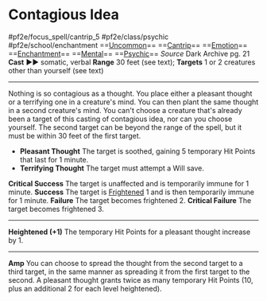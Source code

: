 # Contagious Idea
#pf2e/focus_spell/cantrip_5 #pf2e/class/psychic #pf2e/school/enchantment 
==[Uncommon](../../../rules/traits/uncommon.md)== ==[Cantrip](../../../rules/traits/cantrip.md)== ==[Emotion](../../../rules/traits/emotion.md)== ==[Enchantment](../../../rules/traits/enchantment.md)== ==[Mental](../../../rules/traits/mental.md)== ==[Psychic](../../../Traits/Psychic.md)==
*Source* Dark Archive pg. 21
**Cast** ►► somatic, verbal
**Range** 30 feet (see text); **Targets** 1 or 2 creatures other than yourself (see text)

---
Nothing is so contagious as a thought. You place either a pleasant thought or a terrifying one in a creature's mind. You can then plant the same thought in a second creature's mind. You can't choose a creature that's already been a target of this casting of contagious idea, nor can you choose yourself. The second target can be beyond the range of the spell, but it must be within 30 feet of the first target.
- **Pleasant Thought** The target is soothed, gaining 5 temporary Hit Points that last for 1 minute.
- **Terrifying Thought** The target must attempt a Will save.

**Critical Success** The target is unaffected and is temporarily immune for 1 minute.
**Success** The target is [Frightened](../../../Conditions/Frightened.md) 1 and is then temporarily immune for 1 minute.
**Failure** The target becomes frightened 2.
**Critical Failure** The target becomes frightened 3.

<hr>

**Heightened (+1)** The temporary Hit Points for a pleasant thought increase by 1.

---
**Amp** You can choose to spread the thought from the second target to a third target, in the same manner as spreading it from the first target to the second. A pleasant thought grants twice as many temporary Hit Points (10, plus an additional 2 for each level heightened).